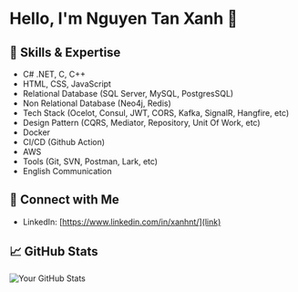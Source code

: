 # Hello, I'm Nguyen Tan Xanh 👋

## 💼 Skills & Expertise
- C# .NET, C, C++
- HTML, CSS, JavaScript
- Relational Database (SQL Server, MySQL, PostgresSQL)
- Non Relational Database (Neo4j, Redis)
- Tech Stack (Ocelot, Consul, JWT, CORS, Kafka, SignalR, Hangfire, etc)
- Design Pattern (CQRS, Mediator, Repository, Unit Of Work, etc)
- Docker
- CI/CD (Github Action)
- AWS
- Tools (Git, SVN, Postman, Lark, etc)
- English Communication

## 🔗 Connect with Me

- LinkedIn: [https://www.linkedin.com/in/xanhnt/](link)

## 📈 GitHub Stats

![Your GitHub Stats](https://github-readme-stats.vercel.app/api?username=Nguyen-Tan-Xanh&show_icons=true&theme=dark)
